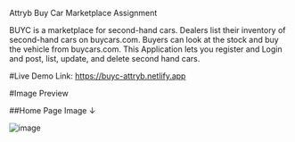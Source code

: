 Attryb Buy Car Marketplace Assignment

BUYC is a marketplace for second-hand cars. Dealers list their inventory of second-hand cars on buycars.com. Buyers can look at the stock and buy the vehicle from buycars.com.
This Application lets you register and Login and post, list, update, and delete second hand cars.

#Live Demo Link: https://buyc-attryb.netlify.app

#Image Preview

##Home Page Image ↓

![image](https://github.com/Ajay84sia/Attryb_Assignment/assets/98752820/786e68e1-0041-4d0c-9a4d-5b79ac19d759)

